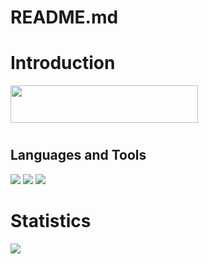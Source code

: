 # README.md
# Introduction
<img src="https://img.shields.io/badge/Oham-Shakya-lightgrey%20green" width=300 height=60/>

# <h2>Languages and Tools</h2>
<img src="https://img.shields.io/badge/-HTML5-red?style=for-the-badge&logo=html5&logoColor=white" />
<img src="https://img.shields.io/badge/-CSS3-blue?styel=for-the-badge&logo=css3&logoColor=white" />
<img src="https://img.shields.io/badge/-GIT-orange?style=for-thebadge&logo=git&logoColor=white"/>


# Statistics
<img src = "https://github-readme-stats.vercel.app/api?username=ohamshakya&showicons=true&title_color=ffffff&con_color=bb2acf&text_color=daf7dc&bg_color=151515"/>
